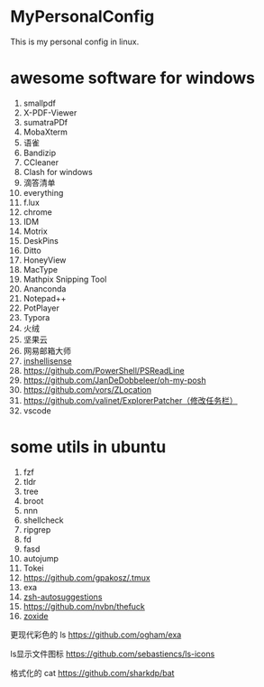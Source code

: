 # MyPersonalConfig
This is my personal config in linux.


# awesome software for windows
1. smallpdf
2. X-PDF-Viewer
3. sumatraPDf
4. MobaXterm
5. 语雀
6. Bandizip
7. CCleaner
8. Clash for windows
9. 滴答清单
10. everything
11. f.lux
12. chrome
13. IDM
14. Motrix
15. DeskPins
16. Ditto
17. HoneyView
18. MacType
19. Mathpix Snipping Tool
20. Ananconda
21. Notepad++
22. PotPlayer
23. Typora
24. 火绒
25. 坚果云
26. 网易邮箱大师
27. [inshellisense](https://github.com/microsoft/inshellisense)
28. https://github.com/PowerShell/PSReadLine
29. https://github.com/JanDeDobbeleer/oh-my-posh
30. https://github.com/vors/ZLocation
31. https://github.com/valinet/ExplorerPatcher（修改任务栏）
32. vscode
 
# some utils in ubuntu
1. fzf
2. tldr
3. tree
4. broot
5. nnn
6. shellcheck
7. ripgrep
8. fd
9. fasd
10. autojump
11. Tokei 
12. https://github.com/gpakosz/.tmux
13. exa
14. [zsh-autosuggestions](https://github.com/zsh-users/zsh-autosuggestions?tab=readme-ov-file)
15. https://github.com/nvbn/thefuck
16. [zoxide](https://github.com/ajeetdsouza/zoxide)

更现代彩色的 ls https://github.com/ogham/exa

ls显示文件图标 https://github.com/sebastiencs/ls-icons

格式化的 cat https://github.com/sharkdp/bat
